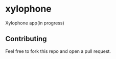 # xylophone

Xylophone app(in progress)
## Contributing
Feel free to fork this repo and open a pull request.
